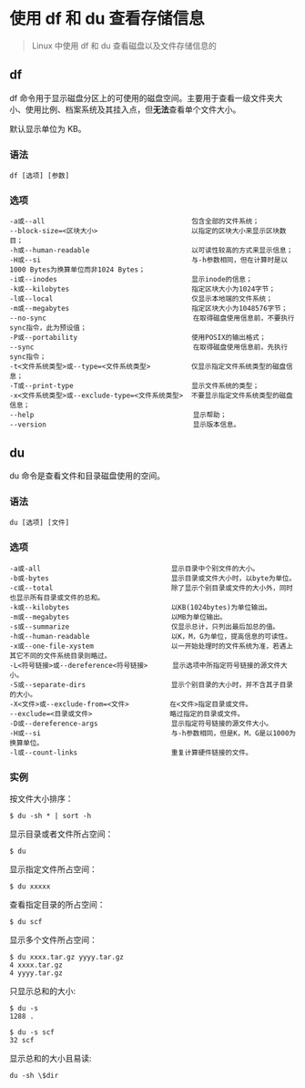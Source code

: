# 使用 df 和 du 查看存储信息


> Linux 中使用 df 和 du 查看磁盘以及文件存储信息的

<!--more-->

## df

df 命令用于显示磁盘分区上的可使用的磁盘空间。主要用于查看一级文件夹大小、使用比例、档案系统及其挂入点，但**无法**查看单个文件大小。

默认显示单位为 KB。

### 语法

```shell
df [选项] [参数]
```

### 选项

```shell
-a或--all                                    包含全部的文件系统；
--block-size=<区块大小>                       以指定的区块大小来显示区块数目；
-h或--human-readable                         以可读性较高的方式来显示信息；
-H或--si                                     与-h参数相同，但在计算时是以1000 Bytes为换算单位而非1024 Bytes；
-i或--inodes                                 显示inode的信息；
-k或--kilobytes                              指定区块大小为1024字节；
-l或--local                                  仅显示本地端的文件系统；
-m或--megabytes                              指定区块大小为1048576字节；
--no-sync                                    在取得磁盘使用信息前，不要执行sync指令，此为预设值；
-P或--portability                            使用POSIX的输出格式；
--sync                                       在取得磁盘使用信息前，先执行sync指令；
-t<文件系统类型>或--type=<文件系统类型>          仅显示指定文件系统类型的磁盘信息；
-T或--print-type                             显示文件系统的类型；
-x<文件系统类型>或--exclude-type=<文件系统类型>  不要显示指定文件系统类型的磁盘信息；
--help                                       显示帮助；
--version                                    显示版本信息。
```

## du

du 命令是查看文件和目录磁盘使用的空间。

### 语法

```shell
du [选项] [文件]
```

### 选项

```shell
-a或-all                                显示目录中个别文件的大小。
-b或-bytes                              显示目录或文件大小时，以byte为单位。
-c或--total                             除了显示个别目录或文件的大小外，同时也显示所有目录或文件的总和。
-k或--kilobytes                         以KB(1024bytes)为单位输出。
-m或--megabytes                         以MB为单位输出。
-s或--summarize                         仅显示总计，只列出最后加总的值。
-h或--human-readable                    以K，M，G为单位，提高信息的可读性。
-x或--one-file-xystem                   以一开始处理时的文件系统为准，若遇上其它不同的文件系统目录则略过。
-L<符号链接>或--dereference<符号链接>      显示选项中所指定符号链接的源文件大小。
-S或--separate-dirs                     显示个别目录的大小时，并不含其子目录的大小。
-X<文件>或--exclude-from=<文件>          在<文件>指定目录或文件。
--exclude=<目录或文件>                   略过指定的目录或文件。
-D或--dereference-args                  显示指定符号链接的源文件大小。
-H或--si                                与-h参数相同，但是K，M，G是以1000为换算单位。
-l或--count-links                       重复计算硬件链接的文件。
```

### 实例

按文件大小排序：

```shell
$ du -sh * | sort -h
```

显示目录或者文件所占空间：

```shell
$ du
```

显示指定文件所占空间：

```shell
$ du xxxxx
```

查看指定目录的所占空间：

```shell
$ du scf
```

显示多个文件所占空间：

```shell
$ du xxxx.tar.gz yyyy.tar.gz
4 xxxx.tar.gz
4 yyyy.tar.gz
```

只显示总和的大小:

```shell
$ du -s
1288 .
```

```shell
$ du -s scf
32 scf
```

显示总和的大小且易读:

```shell
du -sh \$dir
```

